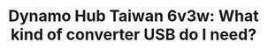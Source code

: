 ---
layout: community
category: community
title: "Dynamo Hub Taiwan 6v3w: What kind of converter USB do I need?"
description: "I just bought a touring bike and comes with a Dynamo Hub Taiwan 6v3w. What kind of converter USB do I need? Which ones are the most efficient on the market nowadays?"
isTopLevel: false
isSingleLevel: false
isArticle: false
datePublished: 2022-06-14 13:44:00 +0300
dateModified: 2022-06-14 13:44:00 +0300
published: false
---